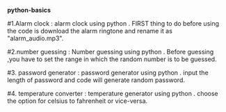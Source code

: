 **python-basics**

#1.Alarm clock :
          alarm clock using python .
          FIRST thing to do before using the code is download the alarm ringtone and rename it as "alarm_audio.mp3".
          
#2.number guessing :
          Number guessing using python .
          Before guessing ,you have to set the range in which the random number is to be guessed.

#3. password generator :
          password generator using python . 
          input the length of password and code will generate random password.

#4. temperature converter :
            temperature generator using python . 
            choose the option for celsius to fahrenheit or vice-versa.